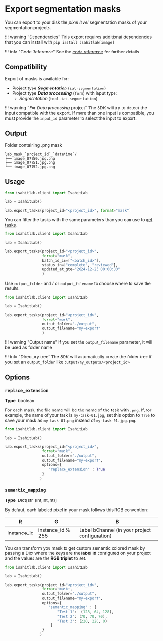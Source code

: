 # Export segmentation masks

You can export to your disk the *pixel level* segmentation masks of your segmentation projects.

!!! warning "Dependencies"
    This export requires additional dependencies that you can install with `pip install isahitlab[image]`

!!! info "Code Reference"
    See the [code reference](../../task.md#isahitlab.actions.task.TaskActions.export_tasks) for further details.

## Compatibility

Export of masks is available for:

* Project type *__Segmentation__* (`iat-segmentation`)
* Project type *__Data processing__* (`form`) with input type:
    * *Segmentation* (`tool-iat-segmentation`)

!!! warning "For *Data processing* project"
    The SDK will try to detect the input compatible with the export. 
    If more than one input is compatible, you must provide the `input_id` parameter to select the input to export.

## Output

Folder containing .png mask

```
lab_mask_`project_id`_`datetime`/
├── image_07750.jpg.png
├── image_07751.jpg.png
└── image_07752.jpg.png
```


## Usage

``` python
from isahitlab.client import IsahitLab

lab = IsahitLab()

lab.export_tasks(project_id="<project_id>", format="mask")
```

You can filter the tasks with the same parameters than you can use to [get tasks](../../task.md#isahitlab.actions.task.TaskActions.get_tasks).

``` python
from isahitlab.client import IsahitLab

lab = IsahitLab()

lab.export_tasks(project_id="<project_id>", 
                 format="mask", 
                 batch_id_in=["<batch_id>"], 
                 status_in=["complete", "reviewed"], 
                 updated_at_gte="2024-12-25 00:00:00"
                 )
```

Use `output_folder` and / or `output_filename` to choose where to save the results.


``` python
from isahitlab.client import IsahitLab

lab = IsahitLab()

lab.export_tasks(project_id="<project_id>", 
                 format="mask", 
                 output_folder="./output",
                 output_filename="my-export"
                 )
```

!!! warning "Output name"
    If you set the `output_filename` parameter, it will be used as folder name

!!! info "Directory tree"
    The SDK will automatically create the folder tree if you set an `output_folder` like `output/my_outputs/<project_id>`


## Options

### `replace_extension`

**Type:** boolean

For each mask, the file name will be the name of the task with `.png`. If, for example, the name of your task is `my-task-01.jpg`, set this option to `True` to save your mask as `my-task-01.png` instead of `my-task-01.jpg.png`.


``` python
from isahitlab.client import IsahitLab

lab = IsahitLab()

lab.export_tasks(project_id="<project_id>", 
                 format="mask", 
                 output_folder="./output",
                 output_filename="my-export",
                 options={
                    "replace_extension" : True
                 }
                )
```


### `semantic_mapping`

**Type:** Dict[str, (int,int,int)]

By defaut, each labeled pixel in your mask follows this RGB convention:


| R              | G                  |  B                                             |
| -------------- | ------------------ | ---------------------------------------------- |
| instance_id    | instance_id % 255  | Label bChannel (in your project configuration) |


You can transform you mask to get custom semantic colored mask by passing a Dict where the keys are the **label id** configured on your project and the values are the **RGB triplet** to set.


``` python
from isahitlab.client import IsahitLab

lab = IsahitLab()

lab.export_tasks(project_id="<project_id>", 
                 format="mask", 
                 output_folder="./output",
                 output_filename="my-export",
                 options={
                    "semantic_mapping" : {
                        "Test 1":  (128, 64, 128),
                        "Test 2": (70, 70, 70),
                        "Test 3": (220, 220, 0)
                     }
                 }
                )
```
